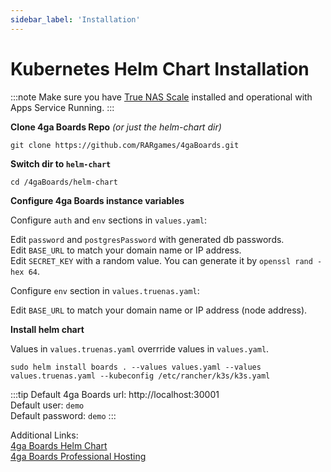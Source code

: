 ```yaml
---
sidebar_label: 'Installation'
---
```


# Kubernetes Helm Chart Installation
:::note
Make sure you have [True NAS Scale](https://www.truenas.com/download-truenas-scale) installed and operational with Apps Service Running.
:::

**Clone 4ga Boards Repo** _(or just the helm-chart dir)_
```
git clone https://github.com/RARgames/4gaBoards.git
```
**Switch dir to `helm-chart`**
```
cd /4gaBoards/helm-chart
```
**Configure 4ga Boards instance variables**

Configure `auth` and `env` sections in `values.yaml`:

Edit `password` and `postgresPassword` with generated db passwords.\
Edit `BASE_URL` to match your domain name or IP address.\
Edit `SECRET_KEY` with a random value. You can generate it by `openssl rand -hex 64`.

Configure `env` section in `values.truenas.yaml`:

Edit `BASE_URL` to match your domain name or IP address (node address).

**Install helm chart**

Values in `values.truenas.yaml` overrride values in `values.yaml`.
```
sudo helm install boards . --values values.yaml --values values.truenas.yaml --kubeconfig /etc/rancher/k3s/k3s.yaml
```

:::tip
Default 4ga Boards url: http://localhost:30001 \
Default user: `demo`\
Default password: `demo`
:::

Additional Links:\
[4ga Boards Helm Chart](https://github.com/RARgames/4gaBoards/tree/main/helm-chart)\
[4ga Boards Professional Hosting](./install-4gaboards)
